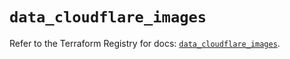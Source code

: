 # `data_cloudflare_images`

Refer to the Terraform Registry for docs: [`data_cloudflare_images`](https://registry.terraform.io/providers/cloudflare/cloudflare/5.7.1/docs/data-sources/images).
